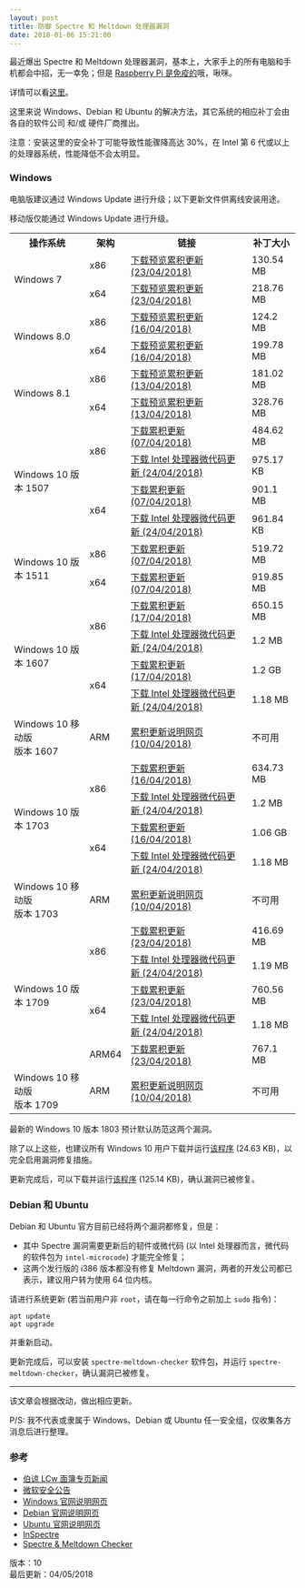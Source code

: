 ```yaml
---
layout: post
title: 防御 Spectre 和 Meltdown 处理器漏洞
date: 2018-01-06 15:21:00
---
```

最近爆出 Spectre 和 Meltdown 处理器漏洞，基本上，大家手上的所有电脑和手机都会中招，无一幸免；但是 [Raspberry Pi 是免疫的](https://www.raspberrypi.org/blog/why-raspberry-pi-isnt-vulnerable-to-spectre-or-meltdown/)哦，啾咪。

详情可以看[这里](https://www.infoq.com/news/2018/01/meltdown-spectre-deep-dive)。

这里来说 Windows、Debian 和 Ubuntu 的解决方法，其它系统的相应补丁会由各自的软件公司 和/或 硬件厂商推出。

注意：安装这里的安全补丁可能导致性能骤降高达 30%，在 Intel 第 6 代或以上的处理器系统，性能降低不会太明显。

### Windows

电脑版建议通过 Windows Update 进行升级；以下更新文件供离线安装用途。

移动版仅能通过 Windows Update 进行升级。

<table>
<tr>
<th>操作系统</th>
<th>架构</th>
<th>链接</th>
<th>补丁大小</th>
</tr>
<tr>
<td rowspan="2">Windows 7</td>
<td>x86</td>
<td><a href="http://download.windowsupdate.com/d/msdownload/update/software/updt/2018/04/windows6.1-kb4093113-x86_72c9cf4bb3cf668ad1efdfa24c129f455f678aad.msu">下载预览累积更新 (23/04/2018)</a></td>
<td>130.54 MB</td>
</tr>
<tr>
<td>x64</td>
<td><a href="http://download.windowsupdate.com/c/msdownload/update/software/updt/2018/04/windows6.1-kb4093113-x64_ab0588663c236e5a1d8935fd9d3ca9fac1fa7ac9.msu">下载预览累积更新 (23/04/2018)</a></td>
<td>218.76 MB</td>
</tr>
<tr>
<td rowspan="2">Windows 8.0</td>
<td>x86</td>
<td><a href="http://download.windowsupdate.com/c/msdownload/update/software/updt/2018/04/windows8-rt-kb4093116-x86_b70ca33134dc51f3bef88623a7e0f174bc881c86.msu">下载预览累积更新 (16/04/2018)</a></td>
<td>124.2 MB</td>
</tr>
<tr>
<td>x64</td>
<td><a href="http://download.windowsupdate.com/c/msdownload/update/software/updt/2018/04/windows8-rt-kb4093116-x64_c5dd665413a87d03c58038d8c2428cc15095f8c1.msu">下载预览累积更新 (16/04/2018)</a></td>
<td>199.78 MB</td>
</tr>
<tr>
<td rowspan="2">Windows 8.1</td>
<td>x86</td>
<td><a href="http://download.windowsupdate.com/d/msdownload/update/software/updt/2018/04/windows8.1-kb4093121-x86_249d3d5ff37376b9419ece3566e61fe42e33bff2.msu">下载预览累积更新 (13/04/2018)</a></td>
<td>181.02 MB</td>
</tr>
<tr>
<td>x64</td>
<td><a href="http://download.windowsupdate.com/d/msdownload/update/software/updt/2018/04/windows8.1-kb4093121-x64_4e8483bcb4ad56a5b63959af8c3fc0dba9f93d48.msu">下载预览累积更新 (13/04/2018)</a></td>
<td>328.76 MB</td>
</tr>
<tr>
<td rowspan="4">Windows 10 版本 1507</td>
<td rowspan="2">x86</td>
<td><a href="http://download.windowsupdate.com/c/msdownload/update/software/secu/2018/03/windows10.0-kb4093111-x86_a56930ba6dd1a1c575184f193740d44b0fcb2e9c.msu">下载累积更新 (07/04/2018)</a></td>
<td>484.62 MB</td>
</tr>
<tr>
<td><a href="http://download.windowsupdate.com/d/msdownload/update/software/crup/2018/03/windows10.0-kb4091666-x86_b9760edb4c566a16d23102ad5a070b660ecb90a3.msu">下载 Intel 处理器微代码更新 (24/04/2018)</a></td>
<td>975.17 KB</td>
</tr>
<tr>
<td rowspan="2">x64</td>
<td><a href="http://download.windowsupdate.com/c/msdownload/update/software/secu/2018/03/windows10.0-kb4093111-x64_4dddf49fcd4d0f2023aec04e2fe76415bc957ebf.msu">下载累积更新 (07/04/2018)</a></td>
<td>901.1 MB</td>
</tr>
<tr>
<td><a href="http://download.windowsupdate.com/d/msdownload/update/software/crup/2018/03/windows10.0-kb4091666-x64_cc926ca5f1cad7f257f06f8fadf4f6d5e8a41142.msu">下载 Intel 处理器微代码更新 (24/04/2018)</a></td>
<td>961.84 KB</td>
</tr>
<tr>
<td rowspan="2">Windows 10 版本 1511</td>
<td>x86</td>
<td><a href="http://download.windowsupdate.com/d/msdownload/update/software/secu/2018/03/windows10.0-kb4093109-x86_deb386b092c264b58b17961ad359f1dd8ae6c793.msu">下载累积更新 (07/04/2018)</a></td>
<td>519.72 MB</td>
</tr>
<tr>
<td>x64</td>
<td><a href="http://download.windowsupdate.com/d/msdownload/update/software/secu/2018/03/windows10.0-kb4093109-x64_23878b35ac2f25483092cd28fb75b5c75b5d4ae1.msu">下载累积更新 (07/04/2018)</a></td>
<td>919.85 MB</td>
</tr>
<tr>
<td rowspan="4">Windows 10 版本 1607</td>
<td rowspan="2">x86</td>
<td><a href="http://download.windowsupdate.com/c/msdownload/update/software/updt/2018/04/windows10.0-kb4093120-x86_444f087a3f42e7b5c13ffafd5eace2df0d21be8a.msu">下载累积更新 (17/04/2018)</a></td>
<td>650.15 MB</td>
</tr>
<tr>
<td><a href="http://download.windowsupdate.com/c/msdownload/update/software/crup/2018/03/windows10.0-kb4091664-v2-x86_ebc7f6f66aae9f36f34a726c01a80bf10059c955.msu">下载 Intel 处理器微代码更新 (24/04/2018)</a></td>
<td>1.2 MB</td>
</tr>
<tr>
<td rowspan="2">x64</td>
<td><a href="http://download.windowsupdate.com/c/msdownload/update/software/updt/2018/04/windows10.0-kb4093120-x64_72c7d6ce20eb42c0df760cd13a917bbc1e57c0b7.msu">下载累积更新 (17/04/2018)</a></td>
<td>1.2 GB</td>
</tr>
<tr>
<td><a href="http://download.windowsupdate.com/c/msdownload/update/software/crup/2018/03/windows10.0-kb4091664-v2-x64_d66063ae7693e8212120aec056917f6d7c54ca41.msu">下载 Intel 处理器微代码更新 (24/04/2018)</a></td>
<td>1.18 MB</td>
</tr>
<tr>
<td>Windows 10 移动版<br>版本 1607</td>
<td>ARM</td>
<td><a href="https://support.microsoft.com/help/4093119">累积更新说明网页 (10/04/2018)</a></td>
<td>不可用</td>
</tr>
<tr>
<td rowspan="4">Windows 10 版本 1703</td>
<td rowspan="2">x86</td>
<td><a href="http://download.windowsupdate.com/d/msdownload/update/software/updt/2018/04/windows10.0-kb4093117-x86_c7ccadf3107f9210f49d9605c0c34bf1a2530ac3.msu">下载累积更新 (16/04/2018)</a></td>
<td>634.73 MB</td>
</tr>
<tr>
<td><a href="http://download.windowsupdate.com/c/msdownload/update/software/crup/2018/03/windows10.0-kb4091663-v2-x86_be946e4a37f4019bc6908cd1ce2b6a6a4693fea3.msu">下载 Intel 处理器微代码更新 (24/04/2018)</a></td>
<td>1.2 MB</td>
</tr>
<tr>
<td rowspan="2">x64</td>
<td><a href="http://download.windowsupdate.com/d/msdownload/update/software/updt/2018/04/windows10.0-kb4093117-x64_e91aa7f9c9af0ab25cc98787d5e3244b0e292f59.msu">下载累积更新 (16/04/2018)</a></td>
<td>1.06 GB</td>
</tr>
<tr>
<td><a href="http://download.windowsupdate.com/c/msdownload/update/software/crup/2018/03/windows10.0-kb4091663-v2-x64_a7a24a577ceef86a1cbd35dec80f1509773b4a0b.msu">下载 Intel 处理器微代码更新 (24/04/2018)</a></td>
<td>1.18 MB</td>
</tr>
<tr>
<td>Windows 10 移动版<br>版本 1703</td>
<td>ARM</td>
<td><a href="https://support.microsoft.com/help/4093107">累积更新说明网页 (10/04/2018)</a></td>
<td>不可用</td>
</tr>
<tr>
<td rowspan="5">Windows 10 版本 1709</td>
<td rowspan="2">x86</td>
<td><a href="http://download.windowsupdate.com/c/msdownload/update/software/updt/2018/04/windows10.0-kb4093105-x86_cef5097297464049c0043fec31b1fed4d5715dfe.msu">下载累积更新 (23/04/2018)</a></td>
<td>416.69 MB</td>
</tr>
<tr>
<td><a href="http://download.windowsupdate.com/c/msdownload/update/software/crup/2018/03/windows10.0-kb4090007-v2-x86_d69060312f689ceb5d5a93eb931d080123be9255.msu">下载 Intel 处理器微代码更新 (24/04/2018)</a></td>
<td>1.19 MB</td>
</tr>
<tr>
<td rowspan="2">x64</td>
<td><a href="http://download.windowsupdate.com/c/msdownload/update/software/updt/2018/04/windows10.0-kb4093105-x64_34cd83487c317ce53f547e3e4848ec0f22cb7b14.msu">下载累积更新 (23/04/2018)</a></td>
<td>760.56 MB</td>
</tr>
<tr>
<td><a href="http://download.windowsupdate.com/c/msdownload/update/software/crup/2018/03/windows10.0-kb4090007-v2-x64_c1c938143bce4d0939b9cbe3a19d0e4f9ef6d896.msu">下载 Intel 处理器微代码更新 (24/04/2018)</a></td>
<td>1.18 MB</td>
</tr>
<tr>
<td>ARM64</td>
<td><a href="http://download.windowsupdate.com/d/msdownload/update/software/updt/2018/04/windows10.0-kb4093105-arm64_b28514cee2ec8e7c6105f7edf98047f9171da912.msu">下载累积更新 (23/04/2018)</a></td>
<td>767.1 MB</td>
</tr>
<tr>
<td>Windows 10 移动版<br>版本 1709</td>
<td>ARM</td>
<td><a href="https://support.microsoft.com/help/4099572">累积更新说明网页 (10/04/2018)</a></td>
<td>不可用</td>
</tr>
</table>

最新的 Windows 10 版本 1803 预计默认防范这两个漏洞。

除了以上这些，也建议所有 Windows 10 用户下载并运行<a href="http://download.windowsupdate.com/d/msdownload/update/software/crup/2018/04/kb4078407_34d9cffcab2d46044e625484085ca7c6c3888396.exe">该程序</a> (24.63 KB)，以完全启用漏洞修复措施。

更新完成后，可以下载并运行<a href="https://www.grc.com/files/InSpectre.exe">该程序</a> (125.14 KB)，确认漏洞已被修复。

### Debian 和 Ubuntu

Debian 和 Ubuntu 官方目前已经将两个漏洞都修复，但是：

* 其中 Spectre 漏洞需要更新后的韧件或微代码 (以 Intel 处理器而言，微代码的软件包为 `intel-microcode`) 才能完全修复；
* 这两个发行版的 i386 版本都没有修复 Meltdown 漏洞，两者的开发公司都已表示，建议用户转为使用 64 位内核。

请进行系统更新 (若当前用户非 `root`，请在每一行命令之前加上 `sudo` 指令)：

    apt update
    apt upgrade

并重新启动。

更新完成后，可以安装 `spectre-meltdown-checker` 软件包，并运行 `spectre-meltdown-checker`，确认漏洞已被修复。

---

该文章会根据改动，做出相应更新。

P/S: 我不代表或隶属于 Windows、Debian 或 Ubuntu 任一安全组，仅收集各方消息后进行整理。

### 参考

* [伯谅 LCw 面簿专页新闻](https://www.facebook.com/win98selcwpage/posts/1530150040367394)
* [微软安全公告](https://portal.msrc.microsoft.com/en-US/security-guidance/advisory/ADV180002)
* [Windows 官网说明网页](https://support.microsoft.com/en-us/help/4073757)
* [Debian 官网说明网页](https://wiki.debian.org/DebianSecurity/SpectreMeltdown)
* [Ubuntu 官网说明网页](https://wiki.ubuntu.com/SecurityTeam/KnowledgeBase/SpectreAndMeltdown)
* [InSpectre](https://www.grc.com/inspectre.htm)
* [Spectre &amp; Meltdown Checker](https://github.com/speed47/spectre-meltdown-checker)

版本：10    
最后更新：04/05/2018